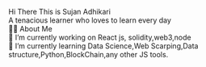 
Hi There  This is Sujan Adhikari<br>
A tenacious learner who loves to learn every day <br>
🙋‍♂️ About Me<br>
🔭 I’m currently working on React js, solidity,web3,node<br>
🌱 I’m currently learning Data Science,Web Scarping,Data structure,Python,BlockChain,any other JS tools.<br>
